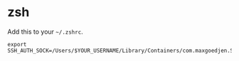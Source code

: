 # zsh

Add this to your `~/.zshrc`.

```
export SSH_AUTH_SOCK=/Users/$YOUR_USERNAME/Library/Containers/com.maxgoedjen.Secretive.SecretAgent/Data/socket.ssh
```